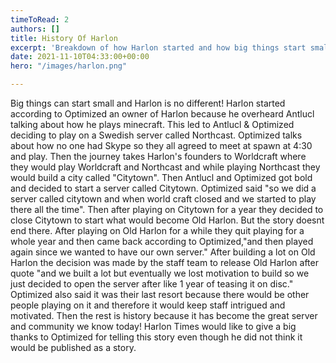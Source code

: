 ```yaml
---
timeToRead: 2
authors: []
title: History Of Harlon
excerpt: 'Breakdown of how Harlon started and how big things start small. '
date: 2021-11-10T04:33:00+00:00
hero: "/images/harlon.png"

---
```

Big things can start small and Harlon is no different! Harlon started according to Optimized an owner of Harlon because he overheard Antlucl talking about how he plays minecraft. This led to Antlucl & Optimized deciding to play on a Swedish server called Northcast. Optimized talks about how no one had Skype so they all agreed to meet at spawn at 4:30 and play. Then the journey takes Harlon's founders to Worldcraft where they would play Worldcraft and Northcast and while playing Northcast they would build a city called "Citytown". Then Antlucl and Optimized got bold and decided to start a server called Citytown. Optimized said "so we did a server called citytown and when world craft closed and we started to play there all the time". Then after playing on Citytown for a year they decided to close Citytown to start what would become Old Harlon. But the story doesnt end there. After playing on Old Harlon for a while they quit playing for a whole year and then came back according to Optimized,"and then played again since we wanted to have our own server." After building a lot on Old Harlon the decision was made by the staff team to release Old Harlon after quote "and we built a lot but eventually we lost motivation to build so we just decided to open the server after like 1 year of teasing it on disc." Optimized also said it was their last resort because there would be other people playing on it and therefore it would keep staff intrigued and motivated. Then the rest is history because it has become the great server and community we know today! Harlon Times would like to give a big thanks to Optimized for telling this story even though he did not think it would be published as a story. 
